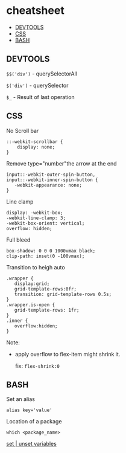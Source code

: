 # cheatsheet

* [DEVTOOLS](#devtools)
* [CSS](#css)
* [BASH](#bash)


## DEVTOOLS

```$$('div')``` - querySelectorAll

```$('div')``` - querySelector

```$_``` - Result of last operation

## CSS
No Scroll bar
```
::-webkit-scrollbar {
    display: none;
}
```

Remove type="number"the arrow at the end
```
input::-webkit-outer-spin-button,
input::-webkit-inner-spin-button {
   -webkit-appearance: none;
}
```
Line clamp
```
display: -webkit-box;
-webkit-line-clamp: 3;
-webkit-box-orient: vertical;  
overflow: hidden;
```
Full bleed
```
box-shadow: 0 0 0 1000vmax black;
clip-path: inset(0 -100vmax);
```
Transition to heigh auto
```
.wrapper {
   display:grid;
   grid-template-rows:0fr;
   transition: grid-template-rows 0.5s;
}
.wrapper.is-open {
   grid-template-rows: 1fr;
}
.inner {
   overflow:hidden;
}
```

Note:
- apply overflow to flex-item might shrink it.

  fix: `flex-shrink:0`

 ## BASH
 Set an alias
```
alias key='value'
```
Location of a package
```
which <package_name>
```
[set | unset variables](https://phoenixnap.com/kb/set-environment-variable-mac)
